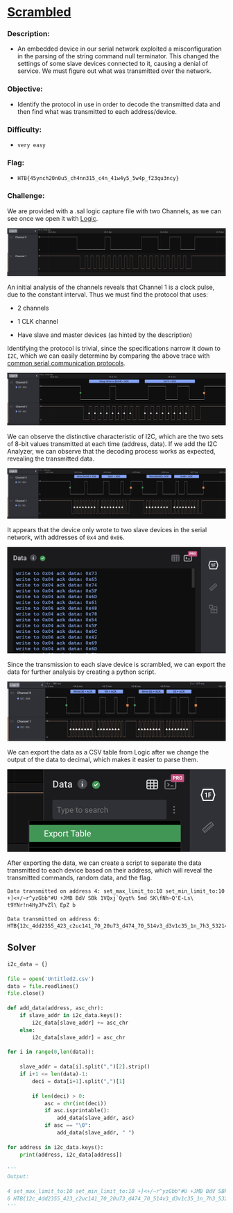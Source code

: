 # [__Scrambled__](#Scrambled)

### Description:
* An embedded device in our serial network exploited a misconfiguration in the parsing of the string command null terminator. This changed the settings of some slave devices connected to it, causing a denial of service. We must figure out what was transmitted over the network.

### Objective:
* Identify the protocol in use in order to decode the transmitted data and then find what was transmitted to each address/device.

### Difficulty:
* `very easy`

### Flag:
* `HTB{45ynch20n0u5_ch4nn315_c4n_41w4y5_5w4p_f23qu3ncy}`

### Challenge:

We are provided with a .sal logic capture file with two Channels, as we can see once we open it with [Logic](https://www.saleae.com/downloads2/).

![channels](assets/channels.png)

An initial analysis of the channels reveals that Channel 1 is a clock pulse, due to the constant interval. Thus we must find the protocol that uses:

* 2 channels

* 1 CLK  channel

* Have slave and master devices (as hinted by the description)

  

Identifying the protocol is trivial, since the specifications narrow it down to `I2C`, which we can easily determine by comparing the above trace with [common serial communication protocols](https://circuitdigest.com/tutorial/serial-communication-protocols).

![decoded_i2c](assets/decoded_i2c.png)

We can observe the distinctive characteristic of I2C, which are the two sets of 8-bit values transmitted at each time (address, data). If we add the I2C Analyzer, we can observe that the decoding process works as expected, revealing the transmitted data.

![multiple_addreses](assets/multiple_addreses.png)

It appears that the device only wrote to two slave devices in the serial network, with addresses of `0x4` and `0x06`.

<img src="assets/addreses.png" alt="addreses" style="zoom:50%;" />

Since the transmission to each slave device is scrambled, we can export the data for further analysis by creating a python script.

![scrambled_transmissions](assets/scrambled_transmissions.png)

We can export the data as a CSV table from Logic after we change the output of the data to decimal, which makes it easier to parse them.

![export_data](assets/export_data.png)

After exporting the data, we can create a script to separate the data transmitted to each device based on their address, which will reveal the transmitted commands, random data, and the flag.

```
Data transmitted on address 4: set_max_limit_to:10 set_min_limit_to:10 +]<+/~r^yzGbb"#U +JMB BdV SBk 1VQxj`Qyqt% 5md SK\fNh~Q'E-Ls\ t9YNr!n4HyJPvZl\ EpZ b

Data transmitted on address 6: HTB{12c_4dd2355_423_c2uc141_70_20u73_d474_70_514v3_d3v1c35_1n_7h3_532141_n37w02k!}
```

## Solver

```python
i2c_data = {}

file = open('Untitled2.csv')
data = file.readlines()
file.close()

def add_data(address, asc_chr):
	if slave_addr in i2c_data.keys():
		i2c_data[slave_addr] += asc_chr
	else:
		i2c_data[slave_addr] = asc_chr

for i in range(0,len(data)):
	
	slave_addr = data[i].split(",")[2].strip()
	if i+1 <= len(data)-1:
		deci = data[i+1].split(",")[1]

		if len(deci) > 0:
			asc = chr(int(deci))
			if asc.isprintable():
				add_data(slave_addr, asc)
			if asc == "\0":
				add_data(slave_addr, " ")

for address in i2c_data.keys():
	print(address, i2c_data[address])

'''
Output:

4 set_max_limit_to:10 set_min_limit_to:10 +]<+/~r^yzGbb"#U +JMB BdV SBk 1VQxj`Qyqt% 5md SK\fNh~Q'E-Ls\ t9YNr!n4HyJPvZl\ EpZ b
6 HTB{12c_4dd2355_423_c2uc141_70_20u73_d474_70_514v3_d3v1c35_1n_7h3_532141_n37w02k!}
'''
```

